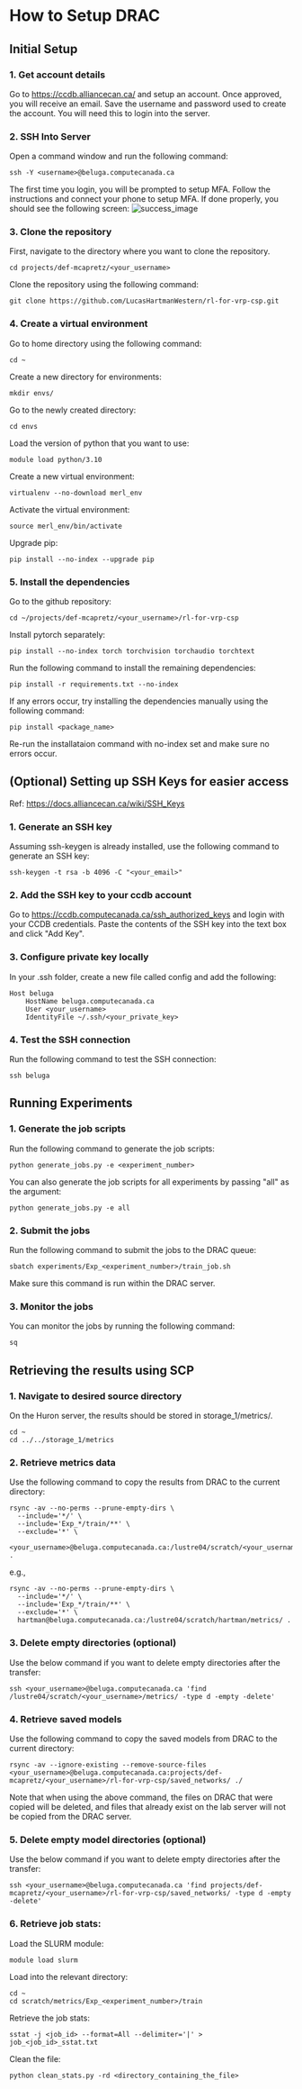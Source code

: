 # How to Setup DRAC

## Initial Setup
### 1. Get account details
Go to https://ccdb.alliancecan.ca/ and setup an account. Once approved, you will receive an email.
Save the username and password used to create the account. You will need this to login into the server.

### 2. SSH Into Server
Open a command window and run the following command:
```
ssh -Y <username>@beluga.computecanada.ca
```

The first time you login, you will be prompted to setup MFA.
Follow the instructions and connect your phone to setup MFA.
If done properly, you should see the following screen:
![success_image](./images/success_drac_login.jpg)

### 3. Clone the repository
First, navigate to the directory where you want to clone the repository.

```
cd projects/def-mcapretz/<your_username>
```

Clone the repository using the following command:
```
git clone https://github.com/LucasHartmanWestern/rl-for-vrp-csp.git
```


### 4. Create a virtual environment
Go to home directory using the following command:
```
cd ~
```

Create a new directory for environments:
```
mkdir envs/
```

Go to the newly created directory:
```
cd envs
```

Load the version of python that you want to use:
```
module load python/3.10
```

Create a new virtual environment:
```
virtualenv --no-download merl_env
```

Activate the virtual environment:
```
source merl_env/bin/activate
```

Upgrade pip:
```
pip install --no-index --upgrade pip
```

### 5. Install the dependencies
Go to the github repository:
```
cd ~/projects/def-mcapretz/<your_username>/rl-for-vrp-csp
```

Install pytorch separately:
```
pip install --no-index torch torchvision torchaudio torchtext
```

Run the following command to install the remaining dependencies:
```
pip install -r requirements.txt --no-index
```
If any errors occur, try installing the dependencies manually using the following command:
```
pip install <package_name>
```

Re-run the installataion command with no-index set and make sure no errors occur.

## (Optional) Setting up SSH Keys for easier access
Ref: https://docs.alliancecan.ca/wiki/SSH_Keys

### 1. Generate an SSH key
Assuming ssh-keygen is already installed, use the following command to generate an SSH key:
```
ssh-keygen -t rsa -b 4096 -C "<your_email>"
```

### 2. Add the SSH key to your ccdb account
Go to https://ccdb.computecanada.ca/ssh_authorized_keys and login with your CCDB credentials.
Paste the contents of the SSH key into the text box and click "Add Key".

### 3. Configure private key locally
In your .ssh folder, create a new file called config and add the following:
```
Host beluga
    HostName beluga.computecanada.ca
    User <your_username>
    IdentityFile ~/.ssh/<your_private_key>
```

### 4. Test the SSH connection
Run the following command to test the SSH connection:
```
ssh beluga
```


## Running Experiments

### 1. Generate the job scripts
Run the following command to generate the job scripts:
```
python generate_jobs.py -e <experiment_number>
```
You can also generate the job scripts for all experiments by passing "all" as the argument:
```
python generate_jobs.py -e all
```

### 2. Submit the jobs
Run the following command to submit the jobs to the DRAC queue:
```
sbatch experiments/Exp_<experiment_number>/train_job.sh
```

Make sure this command is run within the DRAC server.

### 3. Monitor the jobs
You can monitor the jobs by running the following command:
```
sq
```

## Retrieving the results using SCP

### 1. Navigate to desired source directory
On the Huron server, the results should be stored in storage_1/metrics/.
```
cd ~
cd ../../storage_1/metrics
```

### 2. Retrieve metrics data
Use the following command to copy the results from DRAC to the current directory:
```
rsync -av --no-perms --prune-empty-dirs \
  --include='*/' \
  --include='Exp_*/train/**' \
  --exclude='*' \
  <your_username>@beluga.computecanada.ca:/lustre04/scratch/<your_username>/metrics/ .
```
e.g.,
```
rsync -av --no-perms --prune-empty-dirs \
  --include='*/' \
  --include='Exp_*/train/**' \
  --exclude='*' \
  hartman@beluga.computecanada.ca:/lustre04/scratch/hartman/metrics/ .
```

### 3. Delete empty directories (optional)
Use the below command if you want to delete empty directories after the transfer:
```
ssh <your_username>@beluga.computecanada.ca 'find /lustre04/scratch/<your_username>/metrics/ -type d -empty -delete'
```

### 4. Retrieve saved models
Use the following command to copy the saved models from DRAC to the current directory:
```
rsync -av --ignore-existing --remove-source-files <your_username>@beluga.computecanada.ca:projects/def-mcapretz/<your_username>/rl-for-vrp-csp/saved_networks/ ./
```
Note that when using the above command, the files on DRAC that were copied will be deleted, and files that already exist on the lab server will not be copied from the DRAC server.

### 5. Delete empty model directories (optional)
Use the below command if you want to delete empty directories after the transfer:
```
ssh <your_username>@beluga.computecanada.ca 'find projects/def-mcapretz/<your_username>/rl-for-vrp-csp/saved_networks/ -type d -empty -delete'
```

### 6. Retrieve job stats:
Load the SLURM module:
```
module load slurm
```

Load into the relevant directory:
```
cd ~
cd scratch/metrics/Exp_<experiment_number>/train
```

Retrieve the job stats:
```
sstat -j <job_id> --format=All --delimiter='|' > job_<job_id>_sstat.txt
```

Clean the file:
```
python clean_stats.py -rd <directory_containing_the_file>
```
